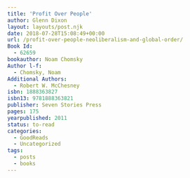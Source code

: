 ```yaml
---
title: 'Profit Over People'
author: Glenn Dixon
layout: layouts/post.njk
date: 2018-07-28T15:08:49+00:00
url: /profit-over-people-neoliberalism-and-global-order/
Book Id:
  - 62659
bookauthor: Noam Chomsky
Author l-f:
  - Chomsky, Noam
Additional Authors:
  - Robert W. McChesney
isbn: 1888363827
isbn13: 9781888363821
publisher: Seven Stories Press
pages: 175
yearpublished: 2011
status: to-read
categories:
  - GoodReads
  - Uncategorized
tags:
  - posts
  - books
---
```


